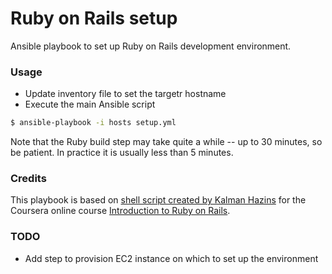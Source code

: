 Ruby on Rails setup
===================

Ansible playbook to set up Ruby on Rails development environment.

### Usage

* Update inventory file to set the targetr hostname
* Execute the main Ansible script

```bash
$ ansible-playbook -i hosts setup.yml
```

Note that the Ruby build step may take quite a while -- up to 30 minutes, so be patient. In practice it is usually less than 5 minutes.

### Credits

This playbook is based on [shell script created by Kalman Hazins](https://github.com/jhu-ep-coursera/fullstack-course1-module1/blob/master/Lecture01-Installation/Linux-Installs/fedora-devenv/sw-install-rbenv-fedora.sh) for the Coursera online course [Introduction to Ruby on Rails](https://www.coursera.org/learn/ruby-on-rails-intro).

### TODO

* Add step to provision EC2 instance on which to set up the environment

